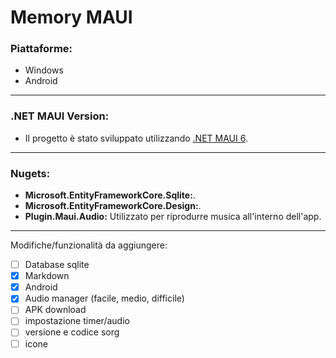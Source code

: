 # Memory MAUI

### Piattaforme:
- Windows
- Android
---
### .NET MAUI Version:
- Il progetto è stato sviluppato utilizzando [.NET MAUI 6](https://learn.microsoft.com/it-it/dotnet/maui/what-is-maui?view=net-maui-6.0).
---
### Nugets:
- **Microsoft.EntityFrameworkCore.Sqlite:**.
- **Microsoft.EntityFrameworkCore.Design:**.
- **Plugin.Maui.Audio:** Utilizzato per riprodurre musica all'interno dell'app.
---
Modifiche/funzionalità da aggiungere:
- [ ] Database sqlite
- [x] Markdown
- [x] Android
- [x] Audio manager (facile, medio, difficile)
- [ ] APK download
- [ ] impostazione timer/audio
- [ ] versione e codice sorg
- [ ] icone
